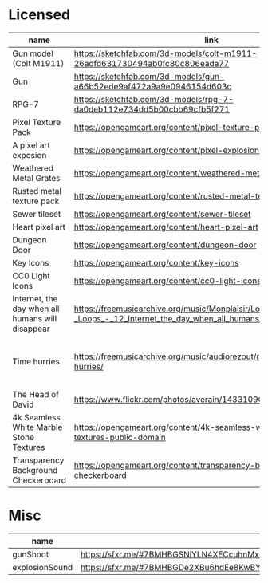 # Licensed

| name                                             | link                                                                                                                              | license                                                        |
| ------------------------------------------------ | --------------------------------------------------------------------------------------------------------------------------------- | -------------------------------------------------------------- |
| Gun model (Colt M1911)                           | https://sketchfab.com/3d-models/colt-m1911-26adfd631730494ab0fc80c806eada77                                                       | CC Attribution                                                 |
| Gun                                              | https://sketchfab.com/3d-models/gun-a66b52ede9af472a9a9e0946154d603c                                                              | CC Attribution                                                 |
| RPG-7                                            | https://sketchfab.com/3d-models/rpg-7-da0deb112e734dd5b00cbb69cfb5f271                                                            | CC Attribution                                                 |
| Pixel Texture Pack                               | https://opengameart.org/content/pixel-texture-pack                                                                                | CC-BY4.0                                                       |
| A pixel art exposion                             | https://opengameart.org/content/pixel-explosion-12-frames                                                                         | ???                                                            |
| Weathered Metal Grates                           | https://opengameart.org/content/weathered-metal-grates                                                                            | ???                                                            |
| Rusted metal texture pack                        | https://opengameart.org/content/rusted-metal-texture-pack                                                                         | ???                                                            |
| Sewer tileset                                    | https://opengameart.org/content/sewer-tileset                                                                                     | CC-BY 3.0                                                      |
| Heart pixel art                                  | https://opengameart.org/content/heart-pixel-art                                                                                   | CC-BY 4.0                                                      |
| Dungeon Door                                     | https://opengameart.org/content/dungeon-door                                                                                      | CC0                                                            |
| Key Icons                                        | https://opengameart.org/content/key-icons                                                                                         | CC-BY 4.0                                                      |
| CC0 Light Icons                                  | https://opengameart.org/content/cc0-light-icons                                                                                   | CC0                                                            |
| Internet, the day when all humans will disappear | https://freemusicarchive.org/music/Monplaisir/Loops_1260/Monplaisir_-_Loops_-_12_Internet_the_day_when_all_humans_will_disappear/ | CC 1.0 Universal License                                       |
| Time hurries                                     | https://freemusicarchive.org/music/audiorezout/rise-against-1/time-hurries/                                                       | Attribution-NonCommercial-ShareAlike 4.0 International License |
| The Head of David                                | https://www.flickr.com/photos/averain/14331090568                                                                                 | CC BY 2.0                                                      |          
| 4k Seamless White Marble Stone Textures          | https://opengameart.org/content/4k-seamless-white-marble-stone-textures-public-domain                                             | CC0                                                            |
| Transparency Background Checkerboard             | https://opengameart.org/content/transparency-background-checkerboard                                                              | CC0                                                            |


# Misc

| name           | link                                                                                                                                       |
| -------------- | ------------------------------------------------------------------------------------------------------------------------------------------ |
| gunShoot       | https://sfxr.me/#7BMHBGSNiYLN4XECcuhnMxsKtRDCk3PwSwx2gLfRBMYFRvrtykUcVZogWW2VLhJQhQmMiUZ7F84DagitFF4QLUFv2QAWASzCG6EPrVskxeW9nLQ8tWByy9H4G |
| explosionSound | https://sfxr.me/#7BMHBGDe2XBu6hdEe8KwBYTrMmDifzgRxGkZFVU2sBbXyTZr4fzXhBEW6zN6J8FKvY6caS4WWcZdrAq5ZUvGQ4mB2Hzsqx5txKKc1Q7mSefqkbsvT1sB12cPq |

